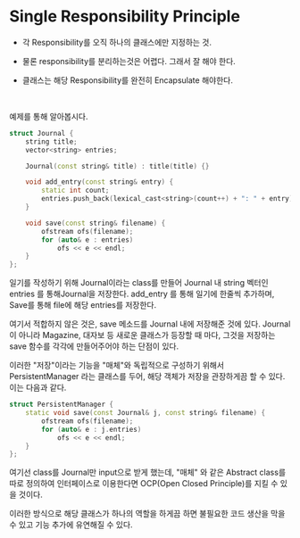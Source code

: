 # Single Responsibility Principle

- 각 Responsibility를 오직 하나의 클래스에만 지정하는 것.

- 물론 responsibility를 분리하는것은 어렵다. 그래서 잘 해야 한다.

- 클래스는 해당 Responsibility를 완전히 Encapsulate 해야한다.

  <br>

예제를 통해 알아봅시다.

```c++
struct Journal {
	string title;
	vector<string> entries;

	Journal(const string& title) : title(title) {}

	void add_entry(const string& entry) {
		static int count;
		entries.push_back(lexical_cast<string>(count++) + ": " + entry);
	}

	void save(const string& filename) {
		ofstream ofs(filename);
		for (auto& e : entries)
			ofs << e << endl;
	}
};
```

일기를 작성하기 위해 Journal이라는 class를 만들어 Journal 내 string 벡터인 entries 를 통해Journal을 저장한다. add_entry 를 통해 일기에 한줄씩 추가하며, Save를 통해 file에 해당 entries를 저장한다.

여기서 적합하지 않은 것은, save 메소드를 Journal 내에 저장해준 것에 있다. Journal 이 아니라 Magazine, 대자보 등 새로운 클래스가 등장할 때 마다, 그것을 저장하는 save 함수를 각각에 만들어주어야 하는 단점이 있다.

이러한 "저장"이라는 기능을 "매체"와 독립적으로 구성하기 위해서 PersistentManager 라는 클래스를 두어, 해당 객체가 저장을 관장하게끔 할 수 있다. 이는 다음과 같다.

```c++
struct PersistentManager {
	static void save(const Journal& j, const string& filename) {
		ofstream ofs(filename);
		for (auto& e : j.entries)
			ofs << e << endl;
	}
};
```

여기선 class를 Journal만 input으로 받게 했는데, "매체" 와 같은 Abstract class를 따로 정의하여 인터페이스로 이용한다면 OCP(Open Closed Principle)를 지킬 수 있을 것이다.

이러한 방식으로 해당 클래스가 하나의 역할을 하게끔 하면 불필요한 코드 생산을 막을 수 있고 기능 추가에 유연해질 수 있다.